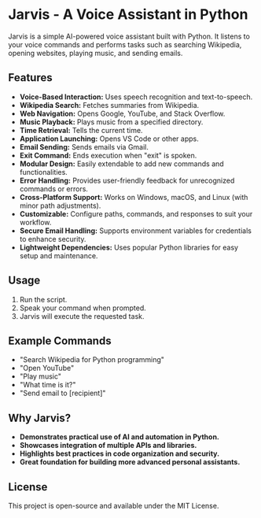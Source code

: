 # Jarvis - A Voice Assistant in Python

Jarvis is a simple AI-powered voice assistant built with Python. It listens to your voice commands and performs tasks such as searching Wikipedia, opening websites, playing music, and sending emails.

## Features

- **Voice-Based Interaction:** Uses speech recognition and text-to-speech.
- **Wikipedia Search:** Fetches summaries from Wikipedia.
- **Web Navigation:** Opens Google, YouTube, and Stack Overflow.
- **Music Playback:** Plays music from a specified directory.
- **Time Retrieval:** Tells the current time.
- **Application Launching:** Opens VS Code or other apps.
- **Email Sending:** Sends emails via Gmail.
- **Exit Command:** Ends execution when "exit" is spoken.
- **Modular Design:** Easily extendable to add new commands and functionalities.
- **Error Handling:** Provides user-friendly feedback for unrecognized commands or errors.
- **Cross-Platform Support:** Works on Windows, macOS, and Linux (with minor path adjustments).
- **Customizable:** Configure paths, commands, and responses to suit your workflow.
- **Secure Email Handling:** Supports environment variables for credentials to enhance security.
- **Lightweight Dependencies:** Uses popular Python libraries for easy setup and maintenance.



## Usage

1. Run the script.
2. Speak your command when prompted.
3. Jarvis will execute the requested task.

## Example Commands

- "Search Wikipedia for Python programming"
- "Open YouTube"
- "Play music"
- "What time is it?"
- "Send email to [recipient]"

## Why Jarvis?

- **Demonstrates practical use of AI and automation in Python.**
- **Showcases integration of multiple APIs and libraries.**
- **Highlights best practices in code organization and security.**
- **Great foundation for building more advanced personal assistants.**

## License

This project is open-source and available under the MIT License.